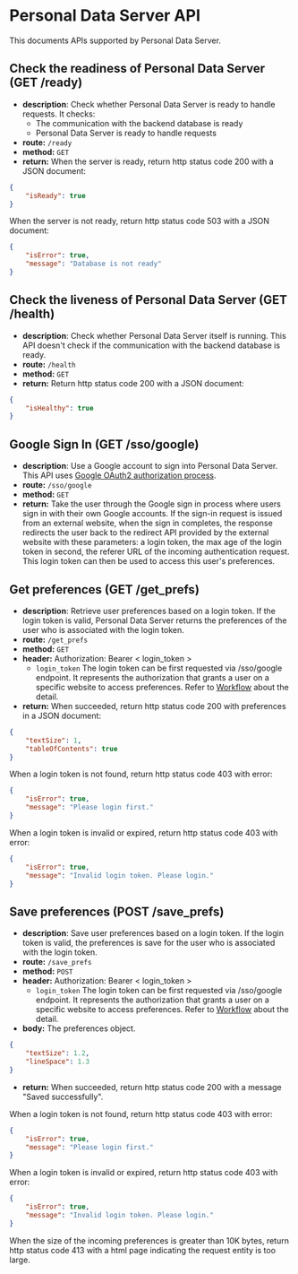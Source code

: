 # Personal Data Server API

This documents APIs supported by Personal Data Server.

## Check the readiness of Personal Data Server (GET /ready)

* **description**: Check whether Personal Data Server is ready to handle requests. It checks:
  * The communication with the backend database is ready
  * Personal Data Server is ready to handle requests
* **route:** `/ready`
* **method:** `GET`
* **return:** When the server is ready, return http status code 200 with a JSON document:

```json
{
    "isReady": true
}
```

When the server is not ready, return http status code 503 with a JSON document:

```json
{
    "isError": true,
    "message": "Database is not ready"
}
```


## Check the liveness of Personal Data Server (GET /health)

* **description**: Check whether Personal Data Server itself is running. This API doesn't check if the communication
with the backend database is ready.
* **route:** `/health`
* **method:** `GET`
* **return:** Return http status code 200 with a JSON document:

```json
{
    "isHealthy": true
}
```

## Google Sign In (GET /sso/google)

* **description**: Use a Google account to sign into Personal Data Server. This API uses
[Google OAuth2 authorization process](https://developers.google.com/identity/protocols/oauth2/web-server).
* **route:** `/sso/google`
* **method:** `GET`
* **return:** Take the user through the Google sign in process where users sign in with their own Google accounts.
If the sign-in request is issued from an external website, when the sign in completes, the response redirects the
user back to the redirect API provided by the external website with these parameters: a login token, the max age of
the login token in second, the referer URL of the incoming authentication request. This login token can then be used
to access this user's preferences.

## Get preferences (GET /get_prefs)

* **description**: Retrieve user preferences based on a login token. If the login token is valid, Personal Data Server
returns the preferences of the user who is associated with the login token.
* **route:** `/get_prefs`
* **method:** `GET`
* **header:** Authorization: Bearer < login_token >
  * `login_token` The login token can be first requested via /sso/google endpoint. It represents the authorization
    that grants a user on a specific website to access preferences. Refer to [Workflow](./Workflow.md) about the
    detail.
* **return:** When succeeded, return http status code 200 with preferences in a JSON document:

```json
{
    "textSize": 1,
    "tableOfContents": true
}
```

When a login token is not found, return http status code 403 with error:

```json
{
    "isError": true,
    "message": "Please login first."
}
```

When a login token is invalid or expired, return http status code 403 with error:

```json
{
    "isError": true,
    "message": "Invalid login token. Please login."
}
```

## Save preferences (POST /save_prefs)

* **description**: Save user preferences based on a login token. If the login token is valid, the preferences
is save for the user who is associated with the login token.
* **route:** `/save_prefs`
* **method:** `POST`
* **header:** Authorization: Bearer < login_token >
  * `login_token` The login token can be first requested via /sso/google endpoint. It represents the authorization
    that grants a user on a specific website to access preferences. Refer to [Workflow](./Workflow.md) about the
    detail.
* **body:** The preferences object.

```json
{
    "textSize": 1.2,
    "lineSpace": 1.3
}
```

* **return:** When succeeded, return http status code 200 with a message "Saved successfully".

When a login token is not found, return http status code 403 with error:

```json
{
    "isError": true,
    "message": "Please login first."
}
```

When a login token is invalid or expired, return http status code 403 with error:

```json
{
    "isError": true,
    "message": "Invalid login token. Please login."
}
```

When the size of the incoming preferences is greater than 10K bytes, return http status code 413 with a html page
indicating the request entity is too large.
